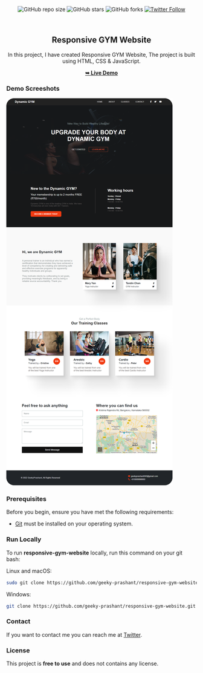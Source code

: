 <div align="center">
  
  ![GitHub repo size](https://img.shields.io/github/repo-size/geeky-prashant/responsive-gym-website)
  ![GitHub stars](https://img.shields.io/github/stars/geeky-prashant/responsive-gym-website)
  ![GitHub forks](https://img.shields.io/github/forks/geeky-prashant/responsive-gym-website?style=social)
  [![Twitter Follow](https://img.shields.io/twitter/follow/geekyprashant?style=social)](https://twitter.com/intent/follow?screen_name=geekyprashant)
 
  <br />

  <h2 align="center">Responsive GYM Website</h2>

  In this project, I have created Responsive GYM Website, The project is built using HTML, CSS & JavaScript.

  <a href="https://geeky-prashant.github.io/responsive-gym-website/"><strong>➥ Live Demo</strong></a>

</div>

### Demo Screeshots

![Responsive GYM Website Desktop Demo](./readme-images/Responsive-GYM-Website.png "Desktop Demo")

### Prerequisites

Before you begin, ensure you have met the following requirements:

* [Git](https://git-scm.com/downloads "Download Git") must be installed on your operating system.

### Run Locally

To run **responsive-gym-website** locally, run this command on your git bash:

Linux and macOS:

```bash
sudo git clone https://github.com/geeky-prashant/responsive-gym-website.git
```

Windows:

```bash
git clone https://github.com/geeky-prashant/responsive-gym-website.git
```

### Contact

If you want to contact me you can reach me at [Twitter](https://www.twitter.com/geekyprashant).

### License

This project is **free to use** and does not contains any license.
